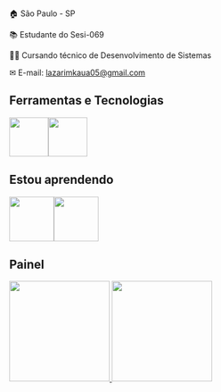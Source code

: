 

<!--
**lazarimkaua/lazarimkaua** is a ✨ _special_ ✨ repository because its `README.md` (this file) appears on your GitHub profile.

Here are some ideas to get you started:

- 🔭 I’m currently working on ...
- 🌱 I’m currently learning ...
- 👯 I’m looking to collaborate on ...
- 🤔 I’m looking for help with ...
- 💬 Ask me about ...
- 📫 How to reach me: ...
- 😄 Pronouns: ...
- ⚡ Fun fact: ...
-->

🏠 São Paulo - SP


📚 Estudante do Sesi-069


👩‍💻 Cursando técnico de Desenvolvimento de Sistemas


✉ E-mail: lazarimkaua05@gmail.com 


## Ferramentas e Tecnologias

<img src="https://cdn.jsdelivr.net/gh/devicons/devicon/icons/github/github-original.svg" height= "70" width= "70" /><img src="https://cdn.jsdelivr.net/gh/devicons/devicon/icons/vscode/vscode-original.svg"  height= "70" width= "70" />
          
          
          


## Estou aprendendo

<img src="https://cdn.jsdelivr.net/gh/devicons/devicon/icons/html5/html5-original-wordmark.svg" height= "80" width= "80" /><img src="https://cdn.jsdelivr.net/gh/devicons/devicon/icons/css3/css3-original-wordmark.svg" height= "80" width= "80" />
          
          
          
## Painel
<div> 
<a href="https://github.com/lazarimkaua"> 
<img height="180em" src="https://github-readme-stats.vercel.app/api/top-langs/?username=lazarimkaua&layout=compact&langs_count=7&theme=dracula"/> 
<img height="180em" src="https://github-readme-stats.vercel.app/api?username=lazarimkaua&show_icons=true&theme=dracula&include_all_commits=true&count_private=true"/> 
</div>

